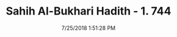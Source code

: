 ---
title        : "Sahih Al-Bukhari Hadith - 1. 744"
date         : 7/25/2018 1:51:28 PM
draft        : false
type         : "hadith"
layout       : "hadith"
BookCode     : "SHB"
VolumeNumber : "1"
HadithNumber : "744"
categories  :  ["Prayer Characteristics-Reciting silently in Zuhr and 'Asr prayers"]
tags  :  ["Abu Mamar"]
---